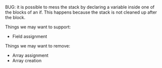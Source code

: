 BUG: it is possible to mess the stack by declaring a variable inside one of the blocks of an if. This happens because the stack is not cleaned up after the block.

Things we may want to support:
* Field assignment

Things we may want to remove:
* Array assignment
* Array creation
